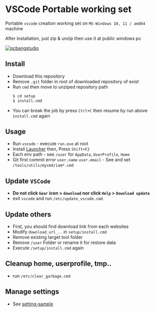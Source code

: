 # VSCode Portable working set

Portable `vscode` creation working set on `MS-Windows 10, 11 / amd64` machine

After installation, just zip & unzip then use it at public windows pc

[![pcbangstudio](https://img.youtube.com/vi/fNm3Kd-UASM/0.jpg)](https://www.youtube.com/watch?v=fNm3Kd-UASM)

## Install
* Download this repository
* Remove `.git` folder in root of downloaded repository of exist
* Run `cmd` then move to unziped repository path
    ```sh
    $ cd setup
    $ install.cmd
    ```
* You can break the job by press `Ctrl+C` then resume by run above `install.cmd` again

## Usage
* Run `vscode` - execute `run.exe` at root
* Install [Launcher](https://marketplace.visualstudio.com/items?itemName=ilich8086.launcher) then, Press `Shift+F2`
* Each env path - see `/user` for `AppData`, `UserProfile`, `Home`
* Git first commit error `user.name` `user.email` - See and set `/tools/utils/mycmd/iam*.cmd`

## Update `VSCode`
* <b>Do not click `Gear` icon > `download` nor click `Help` > `Download update`</b>
* exit `vscode` and run `/etc/update_vscode.cmd`

## Update others
* First, you should find download link from each websites
* Modify `download_url_..` in `setup/install.cmd`
* Remove existing target tool folder
* Remove `/user` Folder or rename it for restore data
* Execute `/setup/install.cmd` again

## Cleanup home, userprofile, tmp..
* run `/etc/clear_garbage.cmd`

## Manage settings
* See [setting-sample](https://github.com/edp1096/setting-sample)
